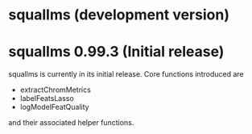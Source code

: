 # squallms (development version)

# squallms 0.99.3 (Initial release)
squallms is currently in its initial release. Core functions introduced are

  - extractChromMetrics
  - labelFeatsLasso
  - logModelFeatQuality

and their associated helper functions.